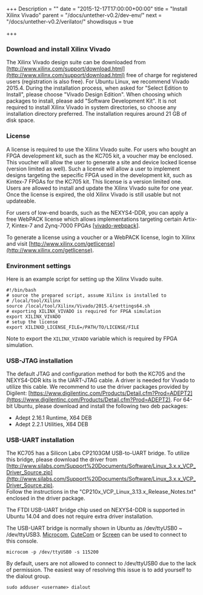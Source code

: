 +++
Description = ""
date = "2015-12-17T17:00:00+00:00"
title = "Install Xilinx Vivado"
parent = "/docs/untether-v0.2/dev-env/"
next = "/docs/untether-v0.2/verilator/"
showdisqus = true

+++

### Download and install Xilinx Vivado

The Xilinx Vivado design suite can be downloaded from [http://www.xilinx.com/support/download.html](http://www.xilinx.com/support/download.html) free of charge for registered users (registration is also free). For Ubuntu Linux, we recommend Vivado 2015.4. 
During the installation process, when asked for "Select Edition to Install", 
please choose "Vivado Design Edition". When choosing which packages to 
install, please add "Software Development Kit". It is not required to install 
Xilinx Vivado in system directories, so choose any installation directory 
preferred. The installation requires around 21 GB of disk space.

### License

A license is required to use the Xilinx Vivado suite. For users who bought an 
FPGA development kit, such as the KC705 kit, a voucher may be enclosed. This 
voucher will allow the user to generate a site and device locked license 
(version limited as well). Such a license will allow a user to implement 
designs targeting the sepecific FPGA used in the development kit, such as 
Kintex-7 FPGAs for the KC705 kit. This license is a version limited one. Users 
are allowed to install and update the Xilinx Vivado suite for one year. Once 
the license is expired, the old Xilinx Vivado is still usable but not 
updateable.

For users of low-end boards, such as the NEXYS4-DDR, you can apply a free 
WebPACK license which allows implementations targeting certain Artix-7, 
Kintex-7 and Zynq-7000 FPGAs 
[[vivado-webpack](http://www.xilinx.com/products/design-tools/vivado/vivado-webpack.html)].

To generate a license using a voucher or a WebPACK license, login to Xilinx 
and visit 
[http://www.xilinx.com/getlicense](http://www.xilinx.com/getlicense).

### Environment settings

Here is an example script for setting up the Xilinx Vivado suite.

    #!/bin/bash
    # source the prepared script, assume Xilinx is installed to
    # /local/tool/Xilinx
    source /local/tool/Xilinx/Vivado/2015.4/settings64.sh
    # exporting XILINX_VIVADO is required for FPGA simulation
    export XILINX_VIVADO
    # setup the license
    export XILINXD_LICENSE_FILE=/PATH/TO/LICENSE/FILE

Note to export the `XILINX_VIVADO` variable which is required by FPGA simulation.

### USB-JTAG installation

The default JTAG and configuration method for both the KC705 and the NEXYS4-DDR kits is the UART-JTAG cable. A driver is needed for Vivado to utilize this cable. We recommend to use the driver packages provided by Digilent: [https://www.digilentinc.com/Products/Detail.cfm?Prod=ADEPT2](https://www.digilentinc.com/Products/Detail.cfm?Prod=ADEPT2). For 64-bit Ubuntu, please download and install the following two deb packages:

  * Adept 2.16.1 Runtime, X64 DEB
  * Adept 2.2.1 Utilities, X64 DEB

### USB-UART installation

The KC705 has a Silicon Labs CP2103GM USB-to-UART bridge. To utilize this 
bridge, please download the driver from 
[http://www.silabs.com/Support%20Documents/Software/Linux_3.x.x_VCP_Driver_Source.zip](http://www.silabs.com/Support%20Documents/Software/Linux_3.x.x_VCP_Driver_Source.zip).  
Follow the instructions in the "CP210x_VCP_Linux_3.13.x_Release_Notes.txt" 
enclosed in the driver package.

The FTDI USB-UART bridge chip used on NEXYS4-DDR is supported in Ubuntu 14.04 and does not require extra driver installation.

The USB-UART bridge is normally shown in Ubuntu as /dev/ttyUSB0 ~ /dev/ttyUSB3. [Microcom](http://manpages.ubuntu.com/manpages/lucid/man1/microcom.1.html), [CuteCom](http://cutecom.sourceforge.net/) or [Screen](https://wiki.archlinux.org/index.php/Working_with_the_serial_console#Screen) can be used to connect to this console.

    microcom -p /dev/ttyUSB0 -s 115200

By default, users are not allowed to connect to /dev/ttyUSB0 due to the lack of permission. The easiest way of resolving this issue is to add yourself to the dialout group.

    sudo adduser <username> dialout
